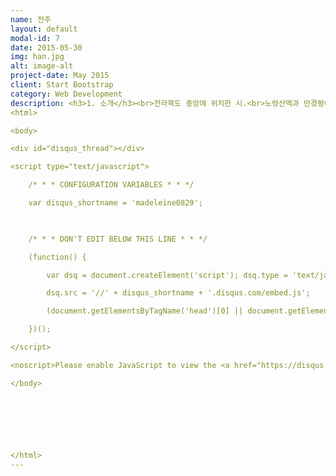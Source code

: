 ```yaml
---
name: 전주
layout: default
modal-id: 7
date: 2015-05-30
img: han.jpg
alt: image-alt
project-date: May 2015
client: Start Bootstrap
category: Web Development
description: <h3>1. 소개</h3><br>전라북도 중앙에 위치한 시.<br>노령산맥과 만경평야의 경계부에 위치하여, 시의 남쪽에는 북동∼남서방향으로 모악산(母岳山, 794m)·고덕산(高德山, 603m)·묵방산(520m) 등의 노령산맥에 속하는 산지가 완주군과 경계를 이룬다. 시내에는 기린봉(麒麟峰, 306m)·남고산(南固山, 273m)·완산칠봉(完山七峰, 163m)·다가산(多佳山)·홍산(洪山, 216m)·천잠산(天蠶山, 153m)·남고산(南固山, 273m)·건지산(乾止山) 등의 구릉지가 발달해 있다.<br>시가지는 시의 남동쪽에 있는 기린봉·남고산·완산칠봉·다가산 등의 구릉지에 둘러싸인 전주천의 충적평야에서 시작하여 전주천 유역을 따라 북서쪽으로 점차 발달하였다. <br>기반암은 편마상화감암이 넓게 분포하며 대부분 지역은 풍화·침식되어 낮은 지대를 이루지만 남쪽에서 모악산·고덕산 등의 산지를 이루기도 한다.<br>남동쪽의 기린봉 주변 산지는 전주통으로 불리는 변성퇴적암인데, 승암산(僧巖山)에서 고산쪽으로 이어지는 능선에는 규암이 노출되어 특이한 경관을 이룬다. 중앙의 홍산과 가련산 일대에는 석회암 등으로 이루어진 옥천층군의 변성퇴적암이 일부 분포하고 있다. 서부와 북부에는 중생대 쥐라기의 대보화강암이 넓게 분포하며, 이는 변성퇴적암의 분포지역보다 고도가 낮다.<br>만경강 본류는 북쪽에서, 소양천은 동쪽에서 각각 완주군과 경계를 이룬다. 시의 중앙에는 만경강의 지류인 전주천과 삼천천(三川川)이 남쪽에서 북쪽으로 관류하고 있다. 시가지의 중앙을 흐르는 전주천은 완주군 상관면과 임실군 관촌면의 경계인 슬치(瑟峙)에서 발원하여 북동쪽으로 흐른다.<br>그리고 완주군 구이면 백여리 새터에서 발원하여 북쪽으로 흐르는 삼천천과 서신동에서 합류하여 추천(楸川)을 이룬 다음 삼례읍에서 만경강과 합류한다. 전주천과 삼천천의 충적평야는 남쪽에서 북쪽으로 가면서 점차 넓어지다가 만경강 유역의 만경평야에 이어진다.<br>기후는 남부내륙형 기후구에 속한다. 연평균기온 13°C, 1월 평균기온 ·0.3°C, 8월 평균기온 27°C이며, 연강수량은 1,300㎜내외이다.<br><br><br><h3>2. 위치</h3><br><P align><img class="img-responsive img-centered" src="전주위치.png"></P><br>전라북도 중앙에 위치한 시.<br><br><h3>3. 여행지</h3><br><img class="img-responsive img-centered" src="경기전.png"><br><h4>" 경기전 "</h4><br>제암산은 골짜기마다 샘물과 개울이 많은 산이다. 특히 철쭉이 유명한 제암산은 5월이면 봉우리마다 붉은 철쭉꽃이 장관을 이룬다. <br>산 정상에 서면 무등산과 월출산, 다도해가 내려다 보인다. 제암산 기슭에 용추골이 있고, 이 용추골에서 2㎞쯤 오르면 골치 1.4㎞ 절터 1.9㎞ 일림산 2.6㎞ 이정표가 보이고 곧바로 계곡을 가로지르는 목교인 용추교를 건너면 보성강의 발원지인 용추폭포가 나온다.<br>용추폭포에는 수많은 전설이 있다. 옛날 용이 승천을 했다는 용소가 암반에 뚫려있고 용소 바로 옆에는 선녀들이 목욕을 했다는 10여 평 규모의 선녀탕과 옆에 비누통 자리가 있다. 또 용소 바로 위에는 용바위가 있어 아이를 갖지 못한 여인들이 그 바위 위에서 돌을 폭포수에 던지면 아이를 갖게 된다는 전설이 있다. '숲이 깊어 숲속에 들어가면 해를 볼 수 없는 산'이라 해서 붙여진 이름 일림산은 용추폭포 주변의 울창한 편백나무숲을 거닐며, 산림욕을 겸한 가족 나들이 장소로 알맞다.<br><br><br><br><P align><img class="img-responsive img-centered" src="전동성당.png"></P><br><h4>"전동성당 "</h4><br>전남 보성군 제암산 기슭에 위치한 웅치관광농원은 원래 사슴목장이었다. 132,232m(약 4만평)에 이르는 농장은 광주에서 직행버스로 1시간 30분 남짓한 보성읍에서 약 15분 거리다.<br>닭 우는 소리와 갖가지 야생화가 철따라 피는 파란 들녁, 제암산을 배경으로 그림처럼 펼쳐지는 잔잔한 호수가 천혜의 휴양지를 일궈내고 있다. <br>50여 두 꽃사슴을 기르는 사슴방목장을 비롯해 백조모양의 보트가 떠있는 인공호수, 옥외수영장 등이 어우러져 어린이들과 함께 가족나들이를 즐기기에 좋다.<br>1997년 전남도 최우수농원으로 추천되어 농어촌개발부문 대통령상을 수상하기도 했다. 청소년 캠프 및 수련회, MT, 기업체 연수 등 행사장소로 이용되고, 농원주변에는 보성 녹차밭, 율포해수욕장, 해수녹차탕 등이 있다.<br><br><br><br><img class="img-responsive img-centered" src="전주한옥마을.png"><br><h4>" 전주한옥마을 "</h4><br>전남 보성에 있는 대한다업 (주)보성다원을 관광농원으로 개방한 곳으로 1957년에 시작해 반세기를 내다보는 내력있는 차 관광농원이다. <br>대한다업에서는 1959년 해발 350m 보성 오선봉 주변에 대단위의 녹차밭을 조성하고 있으며 현재 연간 녹차 120톤 이상을 생산하고 있다. 대한다업(주)는 봉산리에 있는 보성다원 제1다원과 회천리에 있는 제2다원이 있으며, 제1다원은 국내 유일 차 관광농원으로 지정운영되고 있다.<br>연간 다녀가는 관광객수도 100만명이 넘고 있으며, 각종 CF촬영과, 영화촬영지로도 유명하며, 영화 "선물"의 촬영 장소였던 울창한 삼나무숲 오솔길로 걸어오르는 차밭은 991,740㎡(30여만 평) 규모의 대단위 차농원으로 장관을 이뤄놓고 있다. 2003년 7월에는 KBS드라마 '여름향기'가 촬영되기도 하였다.<br><br><br><br><img class="img-responsive img-centered" src="덕진공원.png"><br><h4>" 덕진공원 "</h4><br> 보성여관은 1935년 건립된 일본식 2층 건물로 일식 목조건축의 특징을 잘 간직하고 있는 보전가치가 큰 건축물이다. 대하소설 <태백산맥>과 동명의 영화에서 반란군 토벌대장 임만수와 대원들이 머무는 ‘남도여관’의 실제모델로 2004년 등록문화재 제132호로 등재되었다. <br>2008년 문화유산국민신탁은 보성여관을 매입하여 2011년 훼손된 보성여관의 복원공사를 마쳤다. 특히 ‘구 보성여관’은 드물게 남아있는 한옥과 일식이 혼합된 일본식여관으로 근대건축사적 가치와 생활사적 가치도 높은 건물이다. 아울러 ‘구 보성여관’은 건축물로써만이 아니라 보성군 벌교의 근현대 역사문화환경을 형성하는 중요한 거점으로써의 가치 또한 높다고 볼 수 있다.<br>태백산맥 소설의 배경이 되었던 그 시절에도 이 건물은 여관이었고, 그때의 실제 상호도 보성여관이었다. 소설에서는 임만수와 그 대원들이 한동안 숙소로 이용한다.<br>검은 판자벽에 함석지붕, 전형적인 일본식으로 지어진 2층 건물은 옛 모습 그대로이다. 일본인들은 강점기 동안 전국적으로 이런 건물들을 수없이 지었는데 그동안 무차별적으로 헐어버리고 시멘트 건물들을 짓게 되었다. 그동안 여관과 상가 등으로 사용되다가 2004년 근대건축사적, 생활사적 가치가 높이 평가돼 등록문화재로 등재되었다.<br><br><br><br><br><h3>4. 먹거리</h3><br><br><img class="img-responsive img-centered" src="떡갈비완자꼬치.png"><br>떡갈비완자꼬치<br><br><br><img class="img-responsive img-centered" src="모찌.png"><br>모찌<br><br><br><img class="img-responsive img-centered" src="전주 대포핫도그.png"><br>전주 대포핫도그<br><br><br><img class="img-responsive img-centered" src="전주다오랑만두.png"><br>전주 다오랑만두<br>
<html> 

<body> 

<div id="disqus_thread"></div>

<script type="text/javascript">

    /* * * CONFIGURATION VARIABLES * * */

    var disqus_shortname = 'madeleine0829';

    

    /* * * DON'T EDIT BELOW THIS LINE * * */

    (function() {

        var dsq = document.createElement('script'); dsq.type = 'text/javascript'; dsq.async = true;

        dsq.src = '//' + disqus_shortname + '.disqus.com/embed.js';

        (document.getElementsByTagName('head')[0] || document.getElementsByTagName('body')[0]).appendChild(dsq);

    })();

</script>

<noscript>Please enable JavaScript to view the <a href="https://disqus.com/?ref_noscript" rel="nofollow">comments powered by Disqus.</a></noscript>

</body>

 

 

 

</html>
---
```

